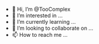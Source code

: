 - 👋 Hi, I’m @TooComplex
- 👀 I’m interested in ...
- 🌱 I’m currently learning ...
- 💞️ I’m looking to collaborate on ...
- 📫 How to reach me ...

<!---
TooComplex/TooComplex is a ✨ special ✨ repository because its `README.md` (this file) appears on your GitHub profile.
You can click the Preview link to take a look at your changes.
--->
